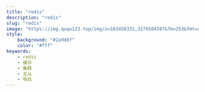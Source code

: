 ```yaml
---
title: "redis"
description: "redis"
slug: "redis"
image: "https://img.ququ123.top/img/u=103458331,3176504387&fm=253&fmt=auto&app=138&f=JPEG.jpeg?imageView2/2/w/900/h/480"
style:
    background: "#2a9d8f"
    color: "#fff"
keywords:
    - redis
    - 缓存
    - 集群
    - 主从
    - 哨兵
---
```

